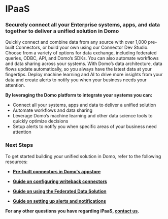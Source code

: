 # IPaaS

### Securely connect all your Enterprise systems, apps, and data together to deliver a unified solution in Domo

Quickly connect and combine data from any source with over 1,000 pre-built Connectors, or build your own using our Connector Dev Studio. Choose from a variety of options for data exchange, including federated queries, ODBC, API, and Domo’s SDKs. You can also automate workflows and data sharing across your systems. With Domo’s data architecture, data flows update automatically, so you always have the latest data at your fingertips. Deploy machine learning and AI to drive more insights from your data and create alerts to notify you when your business needs your attention.

**By leveraging the Domo platform to integrate your systems you can:**

- Connect all your systems, apps and data to deliver a unified solution
- Automate workflows and data sharing
- Leverage Domo’s machine learning and other data science tools to quickly optimize decisions
- Setup alerts to notify you when specific areas of your business need attention

### Next Steps

To get started building your unified solution in Domo, refer to the following resources:

- **[Pre-built connectors in Domo's appstore](http://www.domo.com/appstore/apps?capability=Connector)**

- **[Guide on configuring writeback connectors](https://knowledge.domo.com/Connect/Connecting_to_Data_with_Connectors/Configuring_Each_Connector/Writeback_Connectors)**

- **[Guide on using the Federated Data Solution](https://knowledge.domo.com/Administer/Other_Administrative_Tools/Using_the_Federated_Data_Solution)**

- **[Guide on setting up alerts and notifications](https://knowledge.domo.com/Optimize/Notifications_and_Alerts)**

**For any other questions you have regarding iPaaS, [contact us](https://www.domo.com/form/integration-cloud).**
